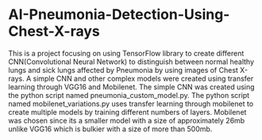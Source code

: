 # AI-Pneumonia-Detection-Using-Chest-X-rays
This is a project focusing on using TensorFlow library to create different CNN(Convolutional Neural Network) to distinguish between normal healthy lungs and sick lungs affected by Pneumonia by using images of Chest X-rays.
A simple CNN and other complex models were created using transfer learning through VGG16 and Mobilenet.
The simple CNN was created using the python script named pneumonia_custom_model.py. 
The python script named mobilenet_variations.py uses transfer learning through mobilenet to create multiple models by training different numbers of layers. Mobilenet was chosen since its a smaller model with a size of approximately 26mb unlike VGG16 which is bulkier with a size of more than 500mb.
